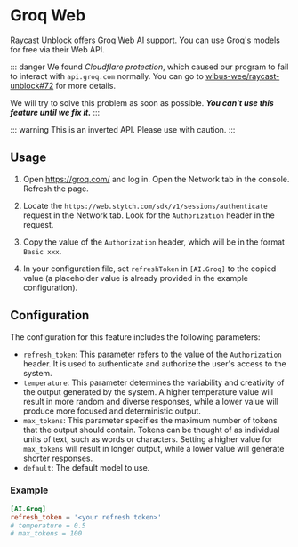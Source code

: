 # Groq Web <Badge type="tip" text="^0.4.0-beta.0" />

Raycast Unblock offers Groq Web AI support. You can use Groq's models for free via their Web API.

::: danger
We found *Cloudflare protection*, which caused our program to fail to interact with `api.groq.com` normally. You can go to [wibus-wee/raycast-unblock#72](https://github.com/wibus-wee/raycast-unblock/issues/72) for more details.

We will try to solve this problem as soon as possible. **_You can't use this feature until we fix it._**
:::

::: warning
This is an inverted API. Please use with caution.
:::

## Usage

1. Open https://groq.com/ and log in. Open the Network tab in the console. Refresh the page.

2. Locate the `https://web.stytch.com/sdk/v1/sessions/authenticate` request in the Network tab. Look for the `Authorization` header in the request.

3. Copy the value of the `Authorization` header, which will be in the format `Basic xxx`.

4. In your configuration file, set `refreshToken` in `[AI.Groq]` to the copied value (a placeholder value is already provided in the example configuration).

## Configuration

The configuration for this feature includes the following parameters:

-  `refresh_token`: This parameter refers to the value of the `Authorization` header. It is used to authenticate and authorize the user's access to the system.
-  `temperature`: This parameter determines the variability and creativity of the output generated by the system. A higher temperature value will result in more random and diverse responses, while a lower value will produce more focused and deterministic output.
-  `max_tokens`: This parameter specifies the maximum number of tokens that the output should contain. Tokens can be thought of as individual units of text, such as words or characters. Setting a higher value for `max_tokens` will result in longer output, while a lower value will generate shorter responses.
- `default`: The default model to use. <Badge type="info" text="Optional" /> <Badge type="warning" text="^v0.5.0-beta.2" />

### Example

```toml
[AI.Groq]
refresh_token = '<your refresh token>'
# temperature = 0.5
# max_tokens = 100
```
